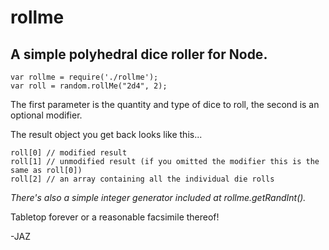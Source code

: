 rollme
======

A simple polyhedral dice roller for Node.
-----------------------------------------
~~~
var rollme = require('./rollme');  
var roll = random.rollMe("2d4", 2);
~~~

The first parameter is the quantity and type of dice to roll, the second is an optional modifier.

The result object you get back looks like this...

~~~
roll[0] // modified result  
roll[1] // unmodified result (if you omitted the modifier this is the same as roll[0])  
roll[2] // an array containing all the individual die rolls  
~~~

_There's also a simple integer generator included at rollme.getRandInt()._

Tabletop forever or a reasonable facsimile thereof!

-JAZ